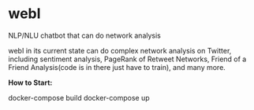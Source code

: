 # webI
NLP/NLU chatbot that can do network analysis


webI in its current state can do complex network analysis on Twitter, including sentiment analysis, PageRank of Retweet Networks,
Friend of a Friend Analysis(code is in there just have to train), and many more.

**How to Start:**

docker-compose build
docker-compose up

